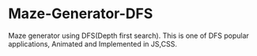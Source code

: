 # Maze-Generator-DFS
 Maze generator using DFS(Depth first search).
This is one of DFS popular applications, Animated and Implemented in JS,CSS.